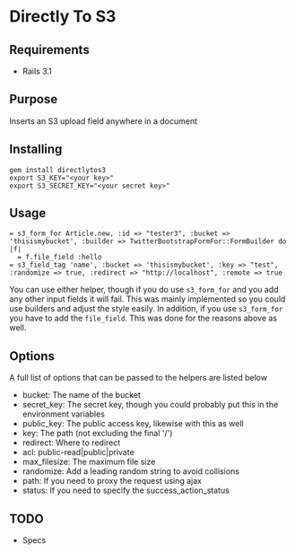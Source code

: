 # Directly To S3

## Requirements

- Rails 3.1

## Purpose

Inserts an S3 upload field anywhere in a document

## Installing

    gem install directlytos3
	export S3_KEY="<your key>"
	export S3_SECRET_KEY="<your secret key>"

## Usage

    = s3_form_for Article.new, :id => "tester3", :bucket => 'thisismybucket', :builder => TwitterBootstrapFormFor::FormBuilder do |f|
      = f.file_field :hello
    = s3_field_tag 'name', :bucket => 'thisismybucket', :key => "test", :randomize => true, :redirect => "http://localhost", :remote => true

You can use either helper, though if you do use `s3_form_for` and you add any other input fields it will fail. This was mainly implemented so you could use builders and adjust the style easily. In addition, if you use `s3_form_for` you have to add the `file_field`. This was done for the reasons above as well.

## Options

A full list of options that can be passed to the helpers are listed below

- bucket: The name of the bucket
- secret_key: The secret key, though you could probably put this in the environment variables
- public_key: The public access key, likewise with this as well
- key: The path (not excluding the final '/')
- redirect: Where to redirect 
- acl: public-read|public|private
- max_filesize: The maximum file size
- randomize: Add a leading random string to avoid collisions 
- path: If you need to proxy the request using ajax
- status: If you need to specify the success_action_status

## TODO

- Specs
